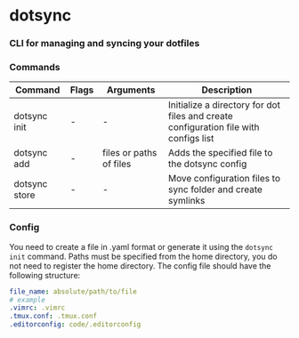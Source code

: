 # dotsync

### CLI for managing and syncing your dotfiles

### Commands

| Command      | Flags | Arguments | Description |
| ------------ | ----- | --------- | --------- |
| dotsync init | - | - |Initialize a directory for dot files and create configuration file with configs list|
| dotsync add | - | files or paths of files |Adds the specified file to the dotsync config|
| dotsync store | - | - |Move configuration files to sync folder and create symlinks|


### Config
You need to create a file in .yaml format or generate it using the `dotsync init` command.
Paths must be specified from the home directory, you do not need to register the home directory.
The config file should have the following structure:

```yaml 
file_name: absolute/path/to/file
# example
.vimrc: .vimrc
.tmux.conf: .tmux.conf
.editorconfig: code/.editorconfig
```

